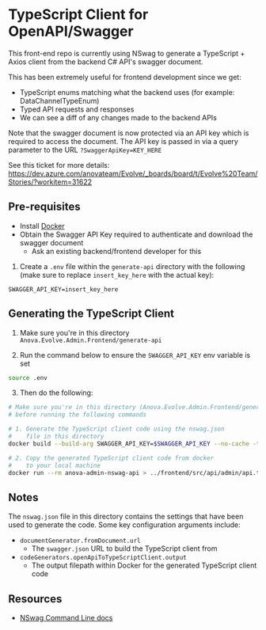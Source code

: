 # TypeScript Client for OpenAPI/Swagger

This front-end repo is currently using NSwag to generate a TypeScript + Axios client from the backend C# API's swagger document.

This has been extremely useful for frontend development since we get:

- TypeScript enums matching what the backend uses (for example: DataChannelTypeEnum)
- Typed API requests and responses
- We can see a diff of any changes made to the backend APIs

Note that the swagger document is now protected via an API key which is required to access the document.
The API key is passed in via a query parameter to the URL `?SwaggerApiKey=KEY_HERE`

See this ticket for more details: https://dev.azure.com/anovateam/Evolve/_boards/board/t/Evolve%20Team/Stories/?workitem=31622

## Pre-requisites

- Install [Docker](https://www.docker.com/get-started)
- Obtain the Swagger API Key required to authenticate and download the swagger document
  - Ask an existing backend/frontend developer for this

1. Create a `.env` file within the `generate-api` directory with the following (make sure to replace `insert_key_here` with the actual key):

```
SWAGGER_API_KEY=insert_key_here
```

## Generating the TypeScript Client

1. Make sure you're in this directory `Anova.Evolve.Admin.Frontend/generate-api`

2. Run the command below to ensure the `SWAGGER_API_KEY` env variable is set

```bash
source .env
```

3. Then do the following:

```bash
# Make sure you're in this directory (Anova.Evolve.Admin.Frontend/generate-api)
# before running the following commands

# 1. Generate the TypeScript client code using the nswag.json
#    file in this directory
docker build --build-arg SWAGGER_API_KEY=$SWAGGER_API_KEY --no-cache -t anova-admin-nswag-api .

# 2. Copy the generated TypeScript client code from docker
#    to your local machine
docker run --rm anova-admin-nswag-api > ../frontend/src/api/admin/api.ts
```

## Notes

The `nswag.json` file in this directory contains the settings that have been used to generate the code. Some key configuration arguments include:

- `documentGenerator.fromDocument.url`
  - The `swagger.json` URL to build the TypeScript client from
- `codeGenerators.openApiToTypeScriptClient.output`
  - The output filepath within Docker for the generated TypeScript client code

## Resources

- [NSwag Command Line docs](https://github.com/RicoSuter/NSwag/wiki/CommandLine)
